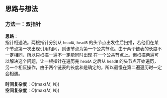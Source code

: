 ## 思路与想法
### 方法一：双指针
**思路**：  
指针相遇法。两根指针分别从 `headA`, `headB` 的头节点出发往后扫描，若他们在某个节点第一次出现引用相同，则该节点为第一个公共节点。由于两个链表的长度不一定相同，所以只扫描一遍不一定能同时出现
在一个公共节点上。但扫描两遍可以解决这个问题，让一根指针在遍历完 `headA` 之后从 `headB` 的头节点开始遍历，另一个相反操作，由于两个链表的长度和是确定的，所以最慢在第二遍遍历时一定会相遇。


**时间复杂度**：*O*(max(*M*, *N*))  
**空间复杂度**：*O*(max(*M*, *N*))

